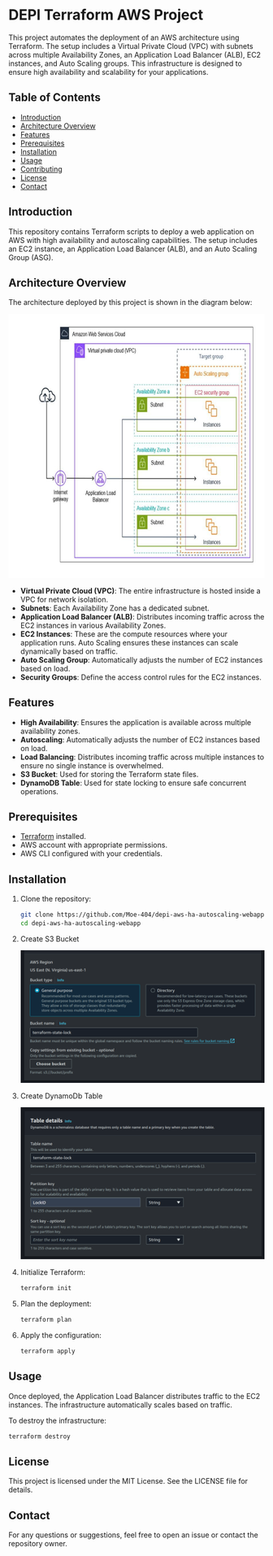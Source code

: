 # DEPI Terraform AWS Project

This project automates the deployment of an AWS architecture using Terraform. The setup includes a Virtual Private Cloud (VPC) with subnets across multiple Availability Zones, an Application Load Balancer (ALB), EC2 instances, and Auto Scaling groups. This infrastructure is designed to ensure high availability and scalability for your applications.

## Table of Contents
- [Introduction](#introduction)
- [Architecture Overview](#architectureoverview)
- [Features](#features)
- [Prerequisites](#prerequisites)
- [Installation](#installation)
- [Usage](#usage)
- [Contributing](#contributing)
- [License](#license)
- [Contact](#contact)

## Introduction
This repository contains Terraform scripts to deploy a web application on AWS with high availability and autoscaling capabilities. The setup includes an EC2 instance, an Application Load Balancer (ALB), and an Auto Scaling Group (ASG).

## Architecture Overview
The architecture deployed by this project is shown in the diagram below:

![AWS Architecture](./images/architecture.jpg)

- **Virtual Private Cloud (VPC)**: The entire infrastructure is hosted inside a VPC for network isolation.
- **Subnets**: Each Availability Zone has a dedicated subnet.
- **Application Load Balancer (ALB)**: Distributes incoming traffic across the EC2 instances in various Availability Zones.
- **EC2 Instances**: These are the compute resources where your application runs. Auto Scaling ensures these instances can scale dynamically based on traffic.
- **Auto Scaling Group**: Automatically adjusts the number of EC2 instances based on load.
- **Security Groups**: Define the access control rules for the EC2 instances.

## Features
- **High Availability**: Ensures the application is available across multiple availability zones.
- **Autoscaling**: Automatically adjusts the number of EC2 instances based on load.
- **Load Balancing**: Distributes incoming traffic across multiple instances to ensure no single instance is overwhelmed.
- **S3 Bucket**: Used for storing the Terraform state files.
- **DynamoDB Table**: Used for state locking to ensure safe concurrent operations.

## Prerequisites
- [Terraform](https://www.terraform.io/) installed.
- AWS account with appropriate permissions.
- AWS CLI configured with your credentials.

## Installation
1. Clone the repository:
    ```bash
    git clone https://github.com/Moe-404/depi-aws-ha-autoscaling-webapp.git
    cd depi-aws-ha-autoscaling-webapp
    ```
2. Create S3 Bucket

   ![s3 bucket](./images/s3-bucket.png)

3. Create DynamoDb Table

   ![dynamodb table](./images/dynamodb.png)
   
4. Initialize Terraform:
    ```bash
    terraform init
    ```
5. Plan the deployment:
    ```bash
    terraform plan
    ```
6. Apply the configuration:
    ```bash
    terraform apply
    ```

## Usage
Once deployed, the Application Load Balancer distributes traffic to the EC2 instances. The infrastructure automatically scales based on traffic.

To destroy the infrastructure:
```bash
terraform destroy
```

## License
This project is licensed under the MIT License. See the LICENSE file for details.

## Contact
For any questions or suggestions, feel free to open an issue or contact the repository owner.
